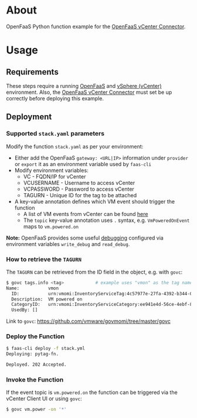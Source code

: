 # About
OpenFaaS Python function example for the [OpenFaaS vCenter Connector](https://github.com/openfaas-incubator/vcenter-connector).

# Usage
## Requirements
These steps require a running [OpenFaaS](https://docs.openfaas.com/deployment/) and [vSphere (vCenter)](https://docs.vmware.com/en/VMware-vSphere/index.html) environment. Also, the [OpenFaaS vCenter Connector](https://github.com/openfaas-incubator/vcenter-connector) must set be up correctly before deploying this example.

## Deployment
### Supported `stack.yaml` parameters
Modify the function `stack.yaml` as per your environment:

- Either add the OpenFaaS `gateway: <URL|IP>` information under `provider` or `export` it as an environment variable used by `faas-cli`
- Modify environment variables:
  - VC    - FQDN/IP for vCenter
  - VCUSERNAME - Username to access vCenter
  - VCPASSWORD - Password to access vCenter
  - TAGURN   - Unique ID for the tag to be attached
- A key-value annotation defines which VM event should trigger the function
  - A list of VM events from vCenter can be found [here](https://code.vmware.com/doc/preview?id=4206#/doc/vim.event.VmEvent.html)
  - The `topic` key-value annotation uses `.` syntax, e.g. `VmPoweredOnEvent` maps to `vm.powered.on`

**Note:** OpenFaaS provides some useful [debugging](https://docs.openfaas.com/deployment/troubleshooting/) configured via environment variables `write_debug` and `read_debug`.
   
### How to retrieve the `TAGURN`
The `TAGURN` can be retrieved from the ID field in the object, e.g. with `govc`:

```bash
$ govc tags.info <tag>            # example uses "vmon" as the tag name
Name:           vmon
  ID:           urn:vmomi:InventoryServiceTag:4c57977e-27fa-4392-b344-0a90a502f524:GLOBAL
  Description:  VM powered on
  CategoryID:   urn:vmomi:InventoryServiceCategory:ee941e4d-56ce-4ebf-86ab-0f615828d585:GLOBAL
  UsedBy: []
```

Link to `govc`: https://github.com/vmware/govmomi/tree/master/govc

### Deploy the Function

```bash
$ faas-cli deploy -f stack.yml
Deploying: pytag-fn.

Deployed. 202 Accepted.
```

### Invoke the Function

If the event topic is `vm.powered.on` the function can be triggered via the vCenter Client UI or using `govc`:

```bash
$ govc vm.power -on '*'
```